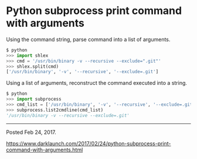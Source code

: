 # Python subprocess print command with arguments

Using the command string, parse command into a list of arguments.

```python
$ python
>>> import shlex
>>> cmd = '/usr/bin/binary -v --recursive --exclude=".git"'
>>> shlex.split(cmd)
['/usr/bin/binary', '-v', '--recursive', '--exclude=.git']
```

Using a list of arguments, reconstruct the command executed into a string.

```python
$ python
>>> import subprocess
>>> cmd_list = ['/usr/bin/binary', '-v', '--recursive', '--exclude=.git']
>>> subprocess.list2cmdline(cmd_list)
'/usr/bin/binary -v --recursive --exclude=.git'
```

---

Posted Feb 24, 2017.

https://www.darklaunch.com/2017/02/24/python-subprocess-print-command-with-arguments.html